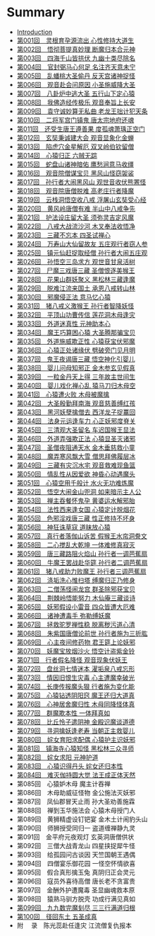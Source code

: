 # Summary

* [Introduction](README.md)
* [第001回　灵根育孕源流出 心性修持大道生](di_001_hui_ling_gen_yu_yun_yuan_liu_chu_xin_xing_xiu_chi_da_dao_sheng.md)
* [第002回　悟彻菩提真妙理 断魔归本合元神](di_002_hui_wu_che_pu_ti_zhen_miao_li_duan_mo_gui_ben_he_yuan_shen.md)
* [第003回　四海千山皆拱伏 九幽十类尽除名](di_003_hui_si_hai_qian_shan_jie_gong_fu_jiu_you_shi_lei_jin_chu_ming.md)
* [第004回　官封弼马心何足 名注齐天意未宁](di_004_hui_guan_feng_bi_ma_xin_he_zu_ming_zhu_qi_tian_yi_wei_ning.md)
* [第005回　乱蟠桃大圣偷丹 反天宫诸神捉怪](di_005_hui_luan_pan_tao_da_sheng_tou_dan_fan_tian_gong_zhu_shen_zhuo_guai.md)
* [第006回　观音赴会问原因 小圣施威降大圣](di_006_hui_guan_yin_fu_hui_wen_yuan_yin_xiao_sheng_shi_wei_jiang_da_sheng.md)
* [第007回　八卦炉中逃大圣 五行山下定心猿](di_007_hui_ba_gua_lu_zhong_tao_da_sheng_wu_xing_shan_xia_ding_xin_yuan.md)
* [第008回　我佛造经传极乐 观音奉旨上长安](di_008_hui_wo_fo_zao_jing_chuan_ji_le_guan_yin_feng_zhi_shang_chang_an.md)
* [第009回　袁守诚妙算无私曲 老龙王拙计犯天条](di_009_hui_yuan_shou_cheng_miao_suan_wu_si_qu_lao_long_wang_zhuo_ji_fan_tian_tiao.md)
* [第010回　二将军宫门镇鬼 唐太宗地府还魂](di_010_hui_er_jiang_jun_gong_men_zhen_gui_tang_tai_zong_di_fu_huan_hun.md)
* [第011回　还受生唐王遵善果 度孤魂萧瑀正空门](di_011_hui_huan_shou_sheng_tang_wang_zun_shan_guo_du_gu_hun_xiao_yu_zheng_kong_men.md)
* [第012回　玄奘秉诚建大会 观音显象化金蝉](di_012_hui_xuan_zang_bing_cheng_jian_da_hui_guan_yin_xian_xiang_hua_jin_chan.md)
* [第013回　陷虎穴金星解厄 双叉岭伯钦留僧](di_013_hui_xian_hu_xue_jin_xing_jie_e_shuang_cha_ling_bo_qin_liu_seng.md)
* [第014回　心猿归正 六贼无踪](di_014_hui_xin_yuan_gui_zheng_liu_zei_wu_zong.md)
* [第015回　蛇盘山诸神暗佑 鹰愁涧意马收缰](di_015_hui_she_pan_shan_zhu_shen_an_you_ying_chou_jian_yi_ma_shou_jiang.md)
* [第016回　观音院僧谋宝贝 黑风山怪窃袈裟](di_016_hui_guan_yin_yuan_seng_mou_bao_bei_hei_feng_shan_guai_qie_jia_sha.md)
* [第017回　孙行者大闹黑风山 观世音收伏熊罴怪](di_017_hui_sun_xing_zhe_da_nao_hei_feng_shan_guan_shi_yin_shou_fu_xiong_pi_guai.md)
* [第018回　观音院唐僧脱难 高老庄行者降魔](di_018_hui_guan_yin_yuan_tang_seng_tuo_nan_gao_lao_zhuang_xing_zhe_jiang_mo.md)
* [第019回　云栈洞悟空收八戒 浮屠山玄奘受心经](di_019_hui_yun_zhan_dong_wu_kong_shou_ba_jie_fu_tu_shan_xuan_zang_shou_xin_jing.md)
* [第020回　黄风岭唐僧有难 半山中八戒争先](di_020_hui_huang_feng_ling_tang_seng_you_nan_ban_shan_zhong_ba_jie_zheng_xian.md)
* [第021回　护法设庄留大圣 须弥灵吉定风魔](di_021_hui_hu_fa_she_zhuang_liu_da_sheng_xu_mi_ling_ji_ding_feng_mo.md)
* [第022回　八戒大战流沙河 木叉奉法收悟净](di_022_hui_ba_jie_da_zhan_liu_sha_he_mu_cha_feng_fa_shou_wu_jing.md)
* [第023回　三藏不忘本 四圣试禅心](di_023_hui_san_cang_bu_wang_ben_si_sheng_shi_shan_xin.md)
* [第024回　万寿山大仙留故友 五庄观行者窃人参](di_024_hui_wan_shou_shan_da_xian_liu_gu_you_wu_zhuang_guan_xing_zhe_qie_ren_can.md)
* [第025回　镇元仙赶捉取经僧 孙行者大闹五庄观](di_025_hui_zhen_yuan_xian_gan_zhuo_qu_jing_seng_sun_xing_zhe_da_nao_wu_zhuang_guan.md)
* [第026回　孙悟空三岛求方 观世音甘泉活树](di_026_hui_sun_wu_kong_san_dao_qiu_fang_guan_shi_yin_gan_quan_huo_shu.md)
* [第027回　尸魔三戏唐三藏 圣僧恨逐美猴王](di_027_hui_shi_mo_san_xi_tang_san_cang_sheng_seng_hen_zhu_mei_hou_wang.md)
* [第028回　花果山群妖聚义 黑松林三藏逢魔](di_028_hui_hua_guo_shan_qun_yao_ju_yi_hei_song_lin_san_cang_feng_mo.md)
* [第029回　脱难江流来国土 承恩八戒转山林](di_029_hui_tuo_nan_jiang_liu_lai_guo_tu_cheng_en_ba_jie_zhuan_shan_lin.md)
* [第030回　邪魔侵正法 意马忆心猿](di_030_hui_xie_mo_qin_zheng_fa_yi_ma_yi_xin_yuan.md)
* [第031回　猪八戒义激猴王 孙行者智降妖怪](di_031_hui_zhu_ba_jie_yi_ji_hou_wang_sun_xing_zhe_zhi_jiang_yao_guai.md)
* [第032回　平顶山功曹传信 莲花洞木母逢灾](di_032_hui_ping_ding_shan_gong_cao_chuan_xin_lian_hua_dong_mu_mu_feng_zai.md)
* [第033回　外道迷真性 元神助本心](di_033_hui_wai_dao_mi_zhen_xing_yuan_shen_zhu_ben_xin.md)
* [第034回　魔王巧算困心猿 大圣腾那骗宝贝](di_034_hui_mo_wang_qiao_suan_kun_xin_yuan_da_sheng_teng_na_pian_bao_bei.md)
* [第035回　外道施威欺正性 心猿获宝伏邪魔](di_035_hui_wai_dao_shi_wei_qi_zheng_xing_xin_yuan_huo_bao_fu_xie_mo.md)
* [第036回　心猿正处诸缘伏 劈破旁门见月明](di_036_hui_xin_yuan_zheng_chu_zhu_yuan_fu_pi_po_pang_men_jian_yue_ming.md)
* [第037回　鬼王夜谒唐三藏 悟空神化引婴儿](di_037_hui_gui_wang_ye_ye_tang_san_cang_wu_kong_shen_hua_yin_ying_er.md)
* [第038回　婴儿问母知邪正 金木参玄见假真](di_038_hui_ying_er_wen_mu_zhi_xie_zheng_jin_mu_can_xuan_jian_jia_zhen.md)
* [第039回　一粒金丹天上得 三年故主世间生](di_039_hui_yi_li_jin_dan_tian_shang_de_san_nian_gu_zhu_shi_jian_sheng.md)
* [第040回　婴儿戏化禅心乱 猿马刀归木母空](di_040_hui_ying_er_xi_hua_shan_xin_luan_yuan_ma_dao_gui_mu_mu_kong.md)
* [第041回　心猿遭火败 木母被魔擒](di_041_hui_xin_yuan_zao_huo_bai_mu_mu_bei_mo_qin.md)
* [第042回　大圣殷勤拜南海 观音慈善缚红孩](di_042_hui_da_sheng_yin_qin_bai_nan_hai_guan_yin_ci_shan_fu_hong_hai.md)
* [第043回　黑河妖孽擒僧去 西洋龙子捉鼍回](di_043_hui_hei_he_yao_nie_qin_seng_qu_xi_yang_long_zi_zhuo_tuo_hui.md)
* [第044回　法身元运逢车力 心正妖邪度脊关](di_044_hui_fa_shen_yuan_yun_feng_che_li_xin_zheng_yao_xie_du_ji_guan.md)
* [第045回　三清观大圣留名 车迟国猴王显法](di_045_hui_san_qing_guan_da_sheng_liu_ming_che_chi_guo_hou_wang_xian_fa.md)
* [第046回　外道弄强欺正法 心猿显圣灭诸邪](di_046_hui_wai_dao_nong_qiang_qi_zheng_fa_xin_yuan_xian_sheng_mie_zhu_xie.md)
* [第047回　圣僧夜阻通天水 金木垂慈救小童](di_047_hui_sheng_seng_ye_zu_tong_tian_shui_jin_mu_chui_ci_jiu_xiao_tong.md)
* [第048回　魔弄寒风飘大雪 僧思拜佛履层冰](di_048_hui_mo_nong_han_feng_piao_da_xue_seng_si_bai_fo_lv_ceng_bing.md)
* [第049回　三藏有灾沉水宅 观音救难现鱼篮](di_049_hui_san_cang_you_zai_chen_shui_zhai_guan_yin_jiu_nan_xian_yu_lan.md)
* [第050回　情乱性从因爱欲 神昏心动遇魔头](di_050_hui_qing_luan_xing_cong_yin_ai_yu_shen_hun_xin_dong_yu_mo_tou.md)
* [第051回　心猿空用千般计 水火无功难炼魔](di_051_hui_xin_yuan_kong_yong_qian_ban_ji_shui_huo_wu_gong_nan_lian_mo.md)
* [第052回　悟空大闹金山兜洞 如来暗示主人公](di_052_hui_wu_kong_da_nao_jin_shan_dou_dong_ru_lai_an_shi_zhu_ren_gong.md)
* [第053回　禅主吞餐怀鬼孕 黄婆运水解邪胎](di_053_hui_shan_zhu_tun_can_huai_gui_yun_huang_po_yun_shui_jie_xie_tai.md)
* [第054回　法性西来逢女国 心猿定计脱烟花](di_054_hui_fa_xing_xi_lai_feng_nv_guo_xin_yuan_ding_ji_tuo_yan_hua.md)
* [第055回　色邪淫戏唐三藏 性正修持不坏身](di_055_hui_se_xie_yin_xi_tang_san_cang_xing_zheng_xiu_chi_bu_huai_shen.md)
* [第056回　神狂诛草寇 道昧放心猿](di_056_hui_shen_kuang_zhu_cao_kou_dao_mei_fang_xin_yuan.md)
* [第057回　真行者落伽山诉苦 假猴王水帘洞誊文](di_057_hui_zhen_xing_zhe_luo_qie_shan_su_ku_jia_hou_wang_shui_lian_dong_teng_wen.md)
* [第058回　二心搅乱大乾坤 一体难修真寂灭](di_058_hui_er_xin_jiao_luan_da_gan_kun_yi_ti_nan_xiu_zhen_ji_mie.md)
* [第059回　唐三藏路阻火焰山 孙行者一调芭蕉扇](di_059_hui_tang_san_cang_lu_zu_huo_yan_shan_sun_xing_zhe_yi_diao_ba_jiao_shan.md)
* [第060回　牛魔王罢战赴华筵 孙行者二调芭蕉扇](di_060_hui_niu_mo_wang_ba_zhan_fu_hua_yan_sun_xing_zhe_er_diao_ba_jiao_shan.md)
* [第061回　猪八戒助力败魔王 孙行者三调芭蕉扇](di_061_hui_zhu_ba_jie_zhu_li_bai_mo_wang_sun_xing_zhe_san_diao_ba_jiao_shan.md)
* [第062回　涤垢洗心惟扫塔 缚魔归正乃修身](di_062_hui_di_gou_xi_xin_wei_sao_ta_fu_mo_gui_zheng_nai_xiu_shen.md)
* [第063回　二僧荡怪闹龙宫 群圣除邪获宝贝](di_063_hui_er_seng_dang_guai_nao_long_gong_qun_sheng_chu_xie_huo_bao_bei.md)
* [第064回　荆棘岭悟能努力 木仙庵三藏谈诗](di_064_hui_jing_ji_ling_wu_neng_nu_li_mu_xian_an_san_cang_tan_shi.md)
* [第065回　妖邪假设小雷音 四众皆遭大厄难](di_065_hui_yao_xie_jia_she_xiao_lei_yin_si_zhong_jie_zao_da_e_nan.md)
* [第066回　诸神遭毒手 弥勒缚妖魔](di_066_hui_zhu_shen_zao_du_shou_mi_le_fu_yao_mo.md)
* [第067回　拯救驼罗禅性稳 脱离秽污道心清](di_067_hui_zheng_jiu_tuo_luo_shan_xing_wen_tuo_li_hui_wu_dao_xin_qing.md)
* [第068回　朱紫国唐僧论前世 孙行者施为三折肱](di_068_hui_zhu_zi_guo_tang_seng_lun_qian_shi_sun_xing_zhe_shi_wei_san_zhe_gong.md)
* [第069回　心主夜间修药物 君王筵上论妖邪](di_069_hui_xin_zhu_ye_jian_xiu_yao_wu_jun_wang_yan_shang_lun_yao_xie.md)
* [第070回　妖魔宝放烟沙火 悟空计盗紫金铃](di_070_hui_yao_mo_bao_fang_yan_sha_huo_wu_kong_ji_dao_zi_jin_ling.md)
* [第071回　行者假名降怪 观音现象伏妖王](di_071_hui_xing_zhe_jia_ming_jiang_guai_guan_yin_xian_xiang_fu_yao_wang.md)
* [第072回　盘丝洞七情迷本 濯垢泉八戒忘形](di_072_hui_pan_si_dong_qi_qing_mi_ben_zhuo_gou_quan_ba_jie_wang_xing.md)
* [第073回　情因旧恨生灾毒 心主遭魔幸破光](di_073_hui_qing_yin_jiu_hen_sheng_zai_du_xin_zhu_zao_mo_xing_po_guang.md)
* [第074回　长庚传报魔头狠 行者施为变化能](di_074_hui_chang_geng_chuan_bao_mo_tou_hen_xing_zhe_shi_wei_bian_hua_neng.md)
* [第075回　心猿钻透阴阳窍 魔王还归大道真](di_075_hui_xin_yuan_zuan_tou_yin_yang_qiao_mo_wang_huan_gui_da_dao_zhen.md)
* [第076回　心神居舍魔归性 木母同降怪体真](di_076_hui_xin_shen_ju_she_mo_gui_xing_mu_mu_tong_jiang_guai_ti_zhen.md)
* [第077回　群魔欺本性 一体拜真如](di_077_hui_qun_mo_qi_ben_xing_yi_ti_bai_zhen_ru.md)
* [第078回　比丘怜子遣阴神 金殿识魔谈道德](di_078_hui_bi_qiu_lian_zi_qian_yin_shen_jin_dian_shi_mo_tan_dao_de.md)
* [第079回　寻洞擒妖逢老寿 当朝正主救婴儿](di_079_hui_xun_dong_qin_yao_feng_lao_shou_dang_zhao_zheng_zhu_jiu_ying_er.md)
* [第080回　姹女育阳求配偶 心猿护主识妖邪](di_080_hui_cha_nv_yu_yang_qiu_pei_ou_xin_yuan_hu_zhu_shi_yao_xie.md)
* [第081回　镇海寺心猿知怪 黑松林三众寻师](di_081_hui_zhen_hai_si_xin_yuan_zhi_guai_hei_song_lin_san_zhong_xun_shi.md)
* [第082回　姹女求阳 元神护道](di_082_hui_cha_nv_qiu_yang_yuan_shen_hu_dao.md)
* [第083回　心猿识得丹头 姹女还归本性](di_083_hui_xin_yuan_shi_de_dan_tou_cha_nv_huan_gui_ben_xing.md)
* [第084回　难灭伽持圆大觉 法王成正体天然](di_084_hui_nan_mie_qie_chi_yuan_da_jue_fa_wang_cheng_zheng_ti_tian_ran.md)
* 第085回　心猿妒木母 魔主计吞禅
* 第086回　木母助威征怪物 金公施法灭妖邪
* 第087回　凤仙郡冒天止雨 孙大圣劝善施霖
* 第088回　禅到玉华施法会 心猿木母授门人
* 第089回　黄狮精虚设钉钯宴 金木土计闹豹头山
* 第090回　师狮授受同归一 盗道缠禅静九灵
* 第091回　金平府元夜观灯 玄英洞唐僧供状
* 第092回　三僧大战青龙山 四星挟捉犀牛怪
* 第093回　给孤园问古谈因 天竺国朝王遇偶
* 第094回　四僧宴乐御花园 一怪空怀情欲喜
* 第095回　假合真形擒玉兔 真阴归正会灵元
* 第096回　寇员外喜待高僧 唐长老不贪富贵
* 第097回　金酬外护遭魔毒 圣显幽魂救本原
* 第098回　猿熟马驯方脱壳 功成行满见真如
* [第099回　九九数完魔刬尽 三三行满道归根](di_099_hui_jiu_jiu_shu_wan_mo_chan_jin_san_san_xing_man_dao_gui_gen.md)
* [第100回　径回东土 五圣成真](di_100_hui_jing_hui_dong_tu_wu_sheng_cheng_zhen.md)
* 附　 录　陈光蕊赴任逢灾 江流僧复仇报本


